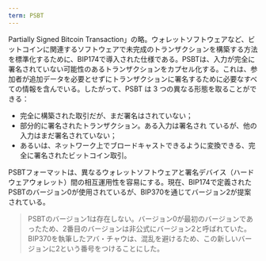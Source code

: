 ```yaml
---
term: PSBT
---
```

Partially Signed Bitcoin Transaction」の略。ウォレットソフトウェアなど、ビットコインに関連するソフトウェアで未完成のトランザクションを構築する方法を標準化するために、BIP174で導入された仕様である。PSBTは、入力が完全に署名されていない可能性のあるトランザクションをカプセル化する。これは、参加者が追加データを必要とせずにトランザクションに署名するために必要なすべての情報を含んでいる。したがって、PSBT は 3 つの異なる形態を取ることができる：


- 完全に構築された取引だが、まだ署名はされていない；
- 部分的に署名されたトランザクション。ある入力は署名され ているが、他の入力はまだ署名されていない；
- あるいは、ネットワーク上でブロードキャストできるように変換できる、完全に署名されたビットコイン取引。

PSBTフォーマットは、異なるウォレットソフトウェアと署名デバイス（ハードウェアウォレット）間の相互運用性を容易にする。現在、BIP174で定義されたPSBTのバージョン0が使用されているが、BIP370を通じてバージョン2が提案されている。

> PSBTのバージョン1は存在しない。バージョン0が最初のバージョンであったため、2番目のバージョンは非公式にバージョン2と呼ばれていた。BIP370を執筆したアバ・チャウは、混乱を避けるため、この新しいバージョンに2という番号をつけることにした。